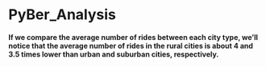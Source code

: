 # PyBer_Analysis
#### If we compare the average number of rides between each city type, we’ll notice that the average number of rides in the rural cities is about 4 and 3.5 times lower than urban and suburban cities, respectively.
